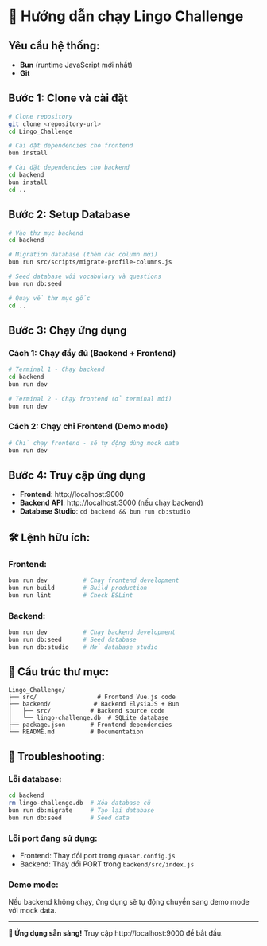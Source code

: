 # 🚀 Hướng dẫn chạy Lingo Challenge

## **Yêu cầu hệ thống:**

- **Bun** (runtime JavaScript mới nhất)
- **Git**

## **Bước 1: Clone và cài đặt**

```bash
# Clone repository
git clone <repository-url>
cd Lingo_Challenge

# Cài đặt dependencies cho frontend
bun install

# Cài đặt dependencies cho backend
cd backend
bun install
cd ..
```

## **Bước 2: Setup Database**

```bash
# Vào thư mục backend
cd backend

# Migration database (thêm các column mới)
bun run src/scripts/migrate-profile-columns.js

# Seed database với vocabulary và questions
bun run db:seed

# Quay về thư mục gốc
cd ..
```

## **Bước 3: Chạy ứng dụng**

### **Cách 1: Chạy đầy đủ (Backend + Frontend)**

```bash
# Terminal 1 - Chạy backend
cd backend
bun run dev

# Terminal 2 - Chạy frontend (ở terminal mới)
bun run dev
```

### **Cách 2: Chạy chỉ Frontend (Demo mode)**

```bash
# Chỉ chạy frontend - sẽ tự động dùng mock data
bun run dev
```

## **Bước 4: Truy cập ứng dụng**

- **Frontend**: http://localhost:9000
- **Backend API**: http://localhost:3000 (nếu chạy backend)
- **Database Studio**: `cd backend && bun run db:studio`

## **🛠️ Lệnh hữu ích:**

### **Frontend:**

```bash
bun run dev          # Chạy frontend development
bun run build        # Build production
bun run lint         # Check ESLint
```

### **Backend:**

```bash
bun run dev          # Chạy backend development
bun run db:seed      # Seed database
bun run db:studio    # Mở database studio
```

## **📂 Cấu trúc thư mục:**

```
Lingo_Challenge/
├── src/                 # Frontend Vue.js code
├── backend/            # Backend ElysiaJS + Bun
│   ├── src/           # Backend source code
│   └── lingo-challenge.db  # SQLite database
├── package.json       # Frontend dependencies
└── README.md          # Documentation
```

## **🔧 Troubleshooting:**

### **Lỗi database:**

```bash
cd backend
rm lingo-challenge.db  # Xóa database cũ
bun run db:migrate     # Tạo lại database
bun run db:seed        # Seed data
```

### **Lỗi port đang sử dụng:**

- Frontend: Thay đổi port trong `quasar.config.js`
- Backend: Thay đổi PORT trong `backend/src/index.js`

### **Demo mode:**

Nếu backend không chạy, ứng dụng sẽ tự động chuyển sang demo mode với mock data.

---

**🎯 Ứng dụng sẵn sàng!** Truy cập http://localhost:9000 để bắt đầu.
